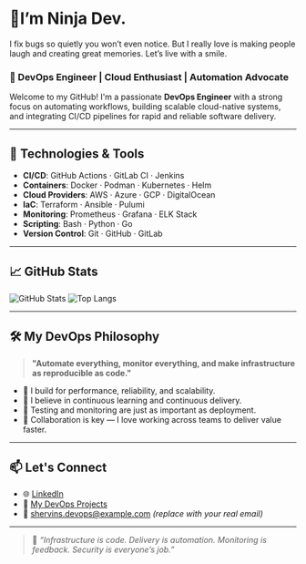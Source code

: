 # 👋I’m Ninja Dev. 
I fix bugs so quietly you won’t even notice.
But I really love is making people laugh and creating great memories. Let’s live with a smile.

### 🚀 DevOps Engineer | Cloud Enthusiast | Automation Advocate

Welcome to my GitHub! I'm a passionate **DevOps Engineer** with a strong focus on automating workflows, building scalable cloud-native systems, and integrating CI/CD pipelines for rapid and reliable software delivery.

---

## 🔧 Technologies & Tools

- **CI/CD**: GitHub Actions · GitLab CI · Jenkins
- **Containers**: Docker · Podman · Kubernetes · Helm
- **Cloud Providers**: AWS · Azure · GCP · DigitalOcean
- **IaC**: Terraform · Ansible · Pulumi
- **Monitoring**: Prometheus · Grafana · ELK Stack
- **Scripting**: Bash · Python · Go
- **Version Control**: Git · GitHub · GitLab

---

## 📈 GitHub Stats

![GitHub Stats](https://github-readme-stats.vercel.app/api?username=shervins1988&show_icons=true&theme=tokyonight&count_private=true)
![Top Langs](https://github-readme-stats.vercel.app/api/top-langs/?username=shervins1988&layout=compact&theme=tokyonight)

---

## 🛠️ My DevOps Philosophy

> **"Automate everything, monitor everything, and make infrastructure as reproducible as code."**

- 🚀 I build for performance, reliability, and scalability.
- 🔄 I believe in continuous learning and continuous delivery.
- 🧪 Testing and monitoring are just as important as deployment.
- 🤝 Collaboration is key — I love working across teams to deliver value faster.

---

## 📫 Let's Connect

- 🌐 [LinkedIn](https://linkedin.com/in/shervins1988)
- 🧰 [My DevOps Projects](https://github.com/shervins1988?tab=repositories)
- 📧 shervins.devops@example.com *(replace with your real email)*

---

> 📌 _“Infrastructure is code. Delivery is automation. Monitoring is feedback. Security is everyone’s job.”_

